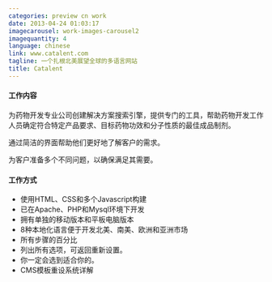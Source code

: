 ```yaml
---
categories: preview cn work
date: 2013-04-24 01:03:17
imagecarousel: work-images-carousel2
imagequantity: 4
language: chinese
link: www.catalent.com
tagline: 一个扎根北美展望全球的多语言网站
title: Catalent
---
```


#### 工作内容
为药物开发专业公司创建解决方案搜索引擎，提供专门的工具，帮助药物开发工作人员确定符合特定产品要求、目标药物功效和分子性质的最佳成品制剂。

通过简洁的界面帮助他们更好地了解客户的需求。

为客户准备多个不同问题，以确保满足其需要。

#### 工作方式
* 使用HTML、CSS和多个Javascript构建
* 已在Apache、PHP和Mysql环境下开发
* 拥有单独的移动版本和平板电脑版本
* 8种本地化语言便于开发北美、南美、欧洲和亚洲市场
* 所有步骤的百分比
* 列出所有选项，可返回重新设置。
* 你一定会选到适合你的。
* CMS模板重设系统详解
